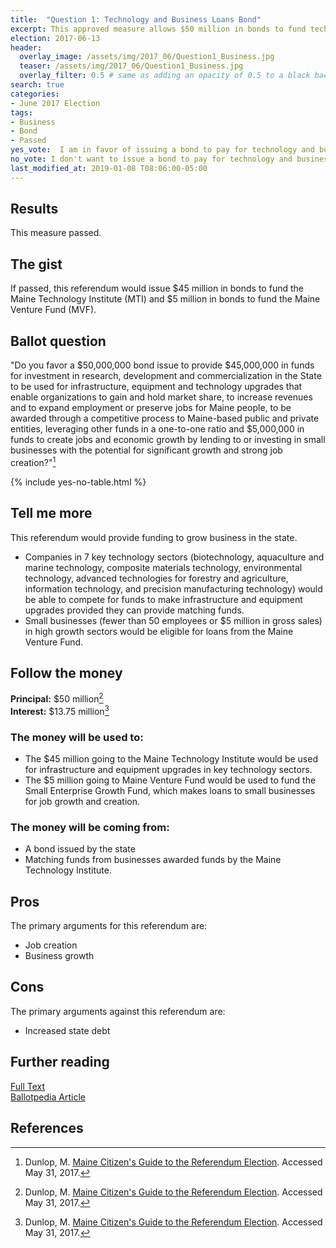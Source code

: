 ```yaml
---
title:  "Question 1: Technology and Business Loans Bond"
excerpt: This approved measure allows $50 million in bonds to fund technology and business loans.
election: 2017-06-13
header:
  overlay_image: /assets/img/2017_06/Question1_Business.jpg
  teaser: /assets/img/2017_06/Question1_Business.jpg
  overlay_filter: 0.5 # same as adding an opacity of 0.5 to a black background
search: true
categories:
- June 2017 Election
tags:
- Business
- Bond
- Passed
yes_vote:  I am in favor of issuing a bond to pay for technology and business loans.
no_vote: I don't want to issue a bond to pay for technology and business loans.
last_modified_at: 2019-01-08 T08:06:00-05:00
---
```


## Results
This measure passed.

## The gist
If passed, this referendum would issue $45 million in bonds to fund the Maine Technology Institute (MTI) and $5 million in bonds to fund the Maine Venture Fund (MVF).

## Ballot question
"Do you favor a $50,000,000 bond issue to provide $45,000,000 in funds for investment in research, development and commercialization in the State to be used for infrastructure, equipment and technology upgrades that enable organizations to gain and hold market share, to increase revenues and to expand employment or preserve jobs for Maine people, to be awarded through a competitive process to Maine-based public and private entities, leveraging other funds in a one-to-one ratio and $5,000,000 in funds to create jobs and economic growth by lending to or investing in small businesses with the potential for significant growth and strong job creation?"[^1]

{% include yes-no-table.html %}


## Tell me more
This referendum would provide funding to grow business in the state.
* Companies in 7 key technology sectors (biotechnology, aquaculture and marine technology, composite materials technology, environmental technology, advanced technologies for forestry and agriculture, information technology, and precision manufacturing technology) would be able to compete for funds to make infrastructure and equipment upgrades provided they can provide matching funds.
* Small businesses (fewer than 50 employees or $5 million in gross sales) in high growth sectors would be eligible for loans from the Maine Venture Fund.

## Follow the money
**Principal:** $50 million[^1]
<br>**Interest:** $13.75 million[^1]

### The money will be used to:
* The $45 million going to the Maine Technology Institute would be used for infrastructure and equipment upgrades in key technology sectors.
* The $5 million going to Maine Venture Fund would be used to fund the Small Enterprise Growth Fund, which makes loans to small businesses for job growth and creation.

### The money will be coming from:
* A bond issued by the state
* Matching funds from businesses awarded funds by the Maine Technology Institute.

## Pros
The primary arguments for this referendum are:

* Job creation
* Business growth

## Cons
The primary arguments against this referendum are:
* Increased state debt

## Further reading
[Full Text](http://www.mainelegislature.org/legis/bills/getPDF.asp?paper=HP0722&item=3&snum=127)
<br>[Ballotpedia Article](https://ballotpedia.org/Maine_Question_1,_Technology_Sectors_Funds_and_Business_Loans_Bond_Issue_(June_2017))

## References
[^1]: Dunlop, M. [Maine Citizen's Guide to the Referendum Election](http://www.mainelegislature.org/legis/bills/getPDF.asp?paper=HP0722&item=3&snum=127). Accessed May 31, 2017.

[^2]: Ballotpedia State Desk. [Maine Question 1, Technology Sectors Funds and Business Loans Bond Issue (June 2017)](https://ballotpedia.org/Maine_Question_1,_Technology_Sectors_Funds_and_Business_Loans_Bond_Issue_(June_2017)). Ballotpedia.  Accessed October 24, 2016.

